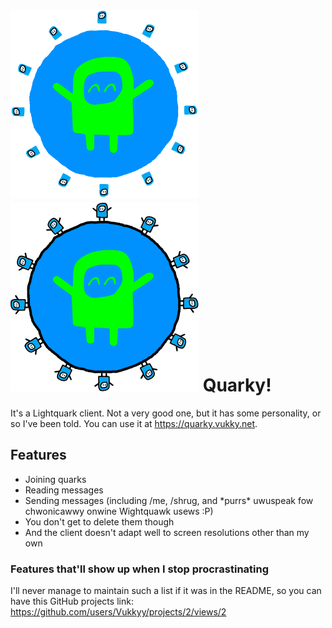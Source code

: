 # ![Quarky planet](/public/assets/img/vukkyplanetdark.svg#gh-dark-mode-only)![Quarky planet](/public/assets/img/vukkyplanet.svg#gh-light-mode-only) Quarky!

It's a Lightquark client. Not a very good one, but it has some personality, or so I've been told. You can use it at https://quarky.vukky.net.

## Features
- Joining quarks
- Reading messages
- Sending messages (including /me, /shrug, and \*purrs\* uwuspeak fow chwonicawwy onwine Wightquawk usews :P)
- You don't get to delete them though
- And the client doesn't adapt well to screen resolutions other than my own

### Features that'll show up when I stop procrastinating
I'll never manage to maintain such a list if it was in the README, so you can have this GitHub projects link: https://github.com/users/Vukkyy/projects/2/views/2
